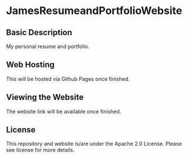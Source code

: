 # JamesResumeandPortfolioWebsite

## Basic Description

My personal resume and portfolio.

## Web Hosting

This will be hosted via Github Pages once finished.

## Viewing the Website

The website link will be available once finished.

## License

This repository and website is/are under the Apache 2.0 License. Please see license for more details.